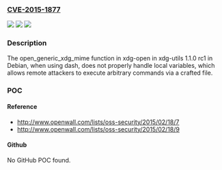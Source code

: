 ### [CVE-2015-1877](https://cve.mitre.org/cgi-bin/cvename.cgi?name=CVE-2015-1877)
![](https://img.shields.io/static/v1?label=Product&message=n%2Fa&color=blue)
![](https://img.shields.io/static/v1?label=Version&message=n%2Fa&color=blue)
![](https://img.shields.io/static/v1?label=Vulnerability&message=Other&color=brighgreen)

### Description

The open_generic_xdg_mime function in xdg-open in xdg-utils 1.1.0 rc1 in Debian, when using dash, does not properly handle local variables, which allows remote attackers to execute arbitrary commands via a crafted file.

### POC

#### Reference
- http://www.openwall.com/lists/oss-security/2015/02/18/7
- http://www.openwall.com/lists/oss-security/2015/02/18/9

#### Github
No GitHub POC found.

